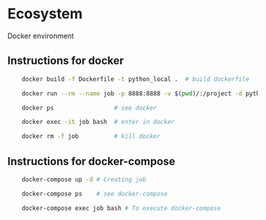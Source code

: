 # Ecosystem

Docker environment

## Instructions for docker

``` sh
    docker build -f Dockerfile -t python_local .  # build dockerfile

    docker run --rm --name job -p 8888:8888 -v $(pwd)/:/project -d python_local:latest # create container

    docker ps                 # see docker

    docker exec -it job bash  # enter in docker

    docker rm -f job          # kill docker
```
## Instructions for docker-compose

``` sh
    docker-compose up -d # Creating job

    docker-compose ps    # see docker-compose

    docker-compose exec job bash # To execute docker-compose
```

